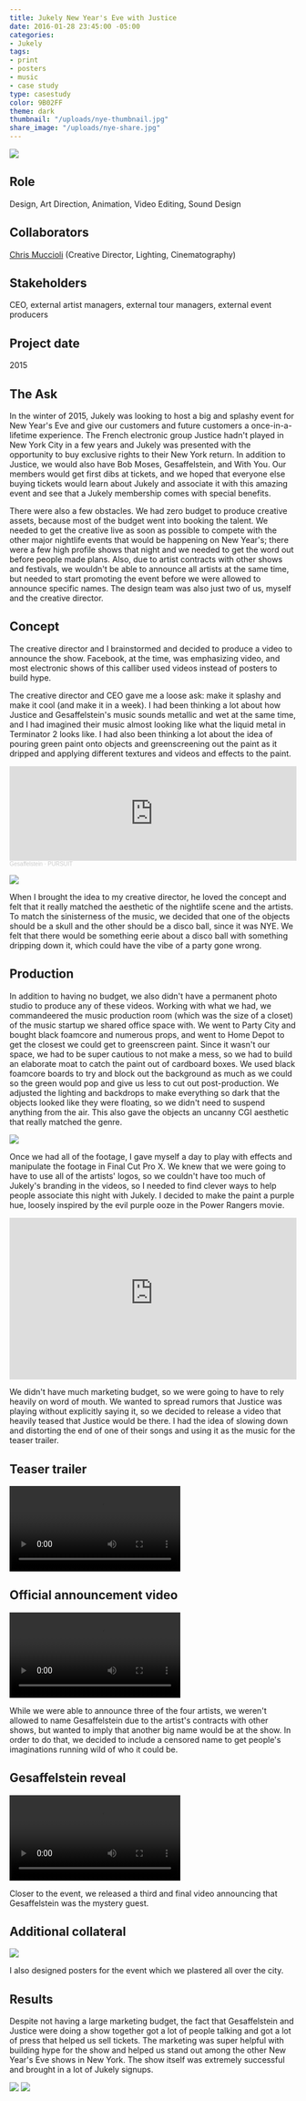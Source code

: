 ```yaml
---
title: Jukely New Year's Eve with Justice
date: 2016-01-28 23:45:00 -05:00
categories:
- Jukely
tags:
- print
- posters
- music
- case study
type: casestudy
color: 9B02FF
theme: dark
thumbnail: "/uploads/nye-thumbnail.jpg"
share_image: "/uploads/nye-share.jpg"
---
```


<img src="/uploads/nye-header.jpg" class="width-100">

## Role
Design, Art Direction, Animation, Video Editing, Sound Design

## Collaborators
[Chris Muccioli](https://chrismuccioli.com) (Creative Director, Lighting, Cinematography)

## Stakeholders
CEO, external artist managers, external tour managers, external event producers

## Project date
2015


## The Ask

In the winter of 2015, Jukely was looking to host a big and splashy event for New Year's Eve and give our customers and future customers a once-in-a-lifetime experience. The French electronic group Justice hadn't played in New York City in a few years and Jukely was presented with the opportunity to buy exclusive rights to their New York return. In addition to Justice, we would also have Bob Moses, Gesaffelstein, and With You. Our members would get first dibs at tickets, and we hoped that everyone else buying tickets would learn about Jukely and associate it with this amazing event and see that a Jukely membership comes with special benefits. 

There were also a few obstacles. We had zero budget to produce creative assets, because most of the budget went into booking the talent. We needed to get the creative live as soon as possible to compete with the other major nightlife events that would be happening on New Year's; there were a few high profile shows that night and we needed to get the word out before people made plans. Also, due to artist contracts with other shows and festivals, we wouldn't be able to announce all artists at the same time, but needed to start promoting the event before we were allowed to announce specific names. The design team was also just two of us, myself and the creative director.


## Concept


The creative director and I brainstormed and decided to produce a video to announce the show. Facebook, at the time, was emphasizing video, and most electronic shows of this calliber used videos instead of posters to build hype.

The creative director and CEO gave me a loose ask: make it splashy and make it cool (and make it in a week). I had been thinking a lot about how Justice and Gesaffelstein's music sounds metallic and wet at the same time, and I had imagined their music almost looking like what the liquid metal in Terminator 2 looks like. I had also been thinking a lot about the idea of pouring green paint onto objects and greenscreening out the paint as it dripped and applying different textures and videos and effects to the paint.

<div class="text-center mb-xs-3"><iframe width="100%" height="166" scrolling="no" frameborder="no" allow="autoplay" src="https://w.soundcloud.com/player/?url=https%3A//api.soundcloud.com/tracks/98216729&color=%23ff5500&auto_play=false&hide_related=false&show_comments=true&show_user=true&show_reposts=false&show_teaser=true"></iframe><div style="font-size: 10px; color: #cccccc;line-break: anywhere;word-break: normal;overflow: hidden;white-space: nowrap;text-overflow: ellipsis; font-family: Interstate,Lucida Grande,Lucida Sans Unicode,Lucida Sans,Garuda,Verdana,Tahoma,sans-serif;font-weight: 100;"><a href="https://soundcloud.com/gesaffelstein" title="Gesaffelstein" target="_blank" style="color: #cccccc; text-decoration: none;">Gesaffelstein</a> · <a href="https://soundcloud.com/gesaffelstein/pursuit" title="PURSUIT" target="_blank" style="color: #cccccc; text-decoration: none;">PURSUIT</a></div></div>

<p class="text-center">
	<img src="https://i.giphy.com/MWHSctvIxbWHS.gif" class="width-100">
</p>

When I brought the idea to my creative director, he loved the concept and felt that it really matched the aesthetic of the nightlife scene and the artists. To match the sinisterness of the music, we decided that one of the objects should be a skull and the other should be a disco ball, since it was NYE. We felt that there would be something eerie about a disco ball with something dripping down it, which could have the vibe of a party gone wrong.


## Production

In addition to having no budget, we also didn't have a permanent photo studio to produce any of these videos. Working with what we had, we commandeered the music production room (which was the size of a closet) of the music startup we shared office space with. We went to Party City and bought black foamcore and numerous props, and went to Home Depot to get the closest we could get to greenscreen paint. Since it wasn't our space, we had to be super cautious to not make a mess, so we had to build an elaborate moat to catch the paint out of cardboard boxes. We used black foamcore boards to try and block out the background as much as we could so the green would pop and give us less to cut out post-production. We adjusted the lighting and backdrops to make everything so dark that the objects looked like they were floating, so we didn't need to suspend anything from the air. This also gave the objects an uncanny CGI aesthetic that really matched the genre.

<img src="/uploads/nye-bts.jpg" class="width-100">

Once we had all of the footage, I gave myself a day to play with effects and manipulate the footage in Final Cut Pro X. We knew that we were going to have to use all of the artists' logos, so we couldn't have too much of Jukely's branding in the videos, so I needed to find clever ways to help people associate this night with Jukely. I decided to make the paint a purple hue, loosely inspired by the evil purple ooze in the Power Rangers movie.

<div class="text-center pl-md-7 pr-md-7 mb-xs-3"><iframe style="aspect-ratio: 16 / 9; width: 100%;" src="https://www.youtube-nocookie.com/embed/VFIoLN1n3os?start=52" title="YouTube video player" frameborder="0" allow="accelerometer; autoplay; clipboard-write; encrypted-media; gyroscope; picture-in-picture" allowfullscreen></iframe></div>

We didn't have much marketing budget, so we were going to have to rely heavily on word of mouth. We wanted to spread rumors that Justice was playing without explicitly saying it, so we decided to release a video that heavily teased that Justice would be there. I had the idea of slowing down and distorting the end of one of their songs and using it as the music for the teaser trailer.


## Teaser trailer

<video controls="">
  <source src="/uploads/nye-teaser.mp4" type="video/mp4">
</video>


## Official announcement video

<video controls="">
  <source src="/uploads/nye-justice.mp4" type="video/mp4">
</video>


While we were able to announce three of the four artists, we weren't allowed to name Gesaffelstein due to the artist's contracts with other shows, but wanted to imply that another big name would be at the show. In order to do that, we decided to include a censored name to get people's imaginations running wild of who it could be.

## Gesaffelstein reveal

<video controls="">
  <source src="/uploads/nye-reveal.mp4" type="video/mp4">
</video>


Closer to the event, we released a third and final video announcing that Gesaffelstein was the mystery guest. 


## Additional collateral

<img src="/uploads/nye-posters.jpg" class="width-100">

I also designed posters for the event which we plastered all over the city.


## Results

Despite not having a large marketing budget, the fact that Gesaffelstein and Justice were doing a show together got a lot of people talking and got a lot of press that helped us sell tickets. The marketing was super helpful with building hype for the show and helped us stand out among the other New Year's Eve shows in New York. The show itself was extremely successful and brought in a lot of Jukely signups.

<img src="/uploads/nye-news.jpg" class="width-100">

<img src="/uploads/nye-photos.jpg" class="width-100">


